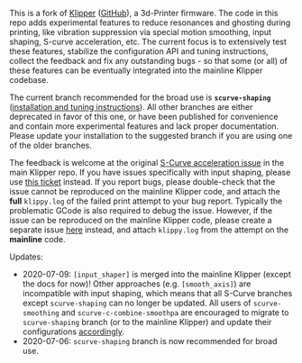 This is a fork of [Klipper](https://www.klipper3d.org/)
([GitHub](https://github.com/KevinOConnor/klipper)), a 3d-Printer firmware.
The code in this repo adds experimental features to reduce resonances and
ghosting during printing, like vibration suppression via special motion
smoothing, input shaping, S-curve acceleration, etc. The current focus is to
extensively test these features, stabilize the configuration API and tuning
instructions, collect the feedback and fix any outstanding bugs - so that some
(or all) of these features can be eventually integrated into the mainline
Klipper codebase.

The current branch recommended for the broad use is **`scurve-shaping`**
([installation and tuning instructions](https://github.com/dmbutyugin/klipper/blob/scurve-shaping/docs/S-Curve.md#switch-to-s-curve-acceleration-branch)).
All other branches are either deprecated in favor of this one, or have been
published for convenience and contain more experimental features and lack
proper documentation. Please update your installation to the suggested branch
if you are using one of the older branches.

The feedback is welcome at the original
[S-Curve acceleration issue](https://github.com/KevinOConnor/klipper/issues/57)
in the main Klipper repo. If you have issues specifically with input shaping,
please use [this ticket](https://github.com/KevinOConnor/klipper/issues/3025)
instead. If you report bugs, please double-check that the issue
cannot be reproduced on the mainline Klipper code, and attach the **full**
`klippy.log` of the failed print attempt to your bug report. Typically the
problematic GCode is also required to debug the issue. However, if the issue
can be reproduced on the mainline Klipper code, please create a separate issue
[here](https://github.com/KevinOConnor/klipper/issues) instead, and attach
`klippy.log` from the attempt on the **mainline** code.

Updates:

  * 2020-07-09: `[input_shaper]` is merged into the mainline Klipper (except the
    docs for now)! Other approaches (e.g. `[smooth_axis]`) are incompatible with
    input shaping, which means that all S-Curve branches except `scurve-shaping`
    can no longer be updated. All users of `scurve-smoothing` and
   `scurve-c-combine-smoothpa` are encouraged to migrate to `scurve-shaping`
    branch (or to the mainline Klipper) and update their configurations
    [accordingly](https://github.com/dmbutyugin/klipper/blob/scurve-shaping/docs/S-Curve.md#switch-to-s-curve-acceleration-branch).
  * 2020-07-06: `scurve-shaping` branch is now recommended for broad use.

